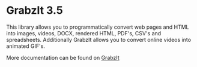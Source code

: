 # GrabzIt 3.5

This library allows you to programmatically convert web pages and HTML into images, videos, DOCX, rendered HTML, PDF's, CSV's and spreadsheets. Additionally GrabzIt allows you to convert online videos into animated GIF's.

More documentation can be found on [GrabzIt](https://grabz.it/api/perl/)